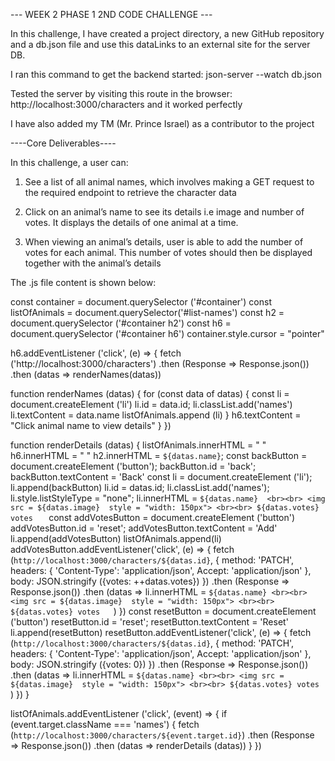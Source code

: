 --- WEEK 2 PHASE 1 2ND CODE CHALLENGE ---

In this challenge, I have created a project directory, a new GitHub repository and  a db.json file and use this dataLinks to an external site for the server DB.

I ran this command to get the backend started: json-server --watch db.json

Tested the server by visiting this route in the browser: http://localhost:3000/characters and it worked perfectly

I have also added my TM (Mr. Prince Israel) as a contributor to the project

----Core Deliverables----

In this challenge, a user can:

1. See a list of all animal names, which involves making a GET request to the required endpoint to retrieve the character data

2. Click on an animal’s name to see its details i.e image and number of votes. It displays the details of one animal at a time.

3. When viewing an animal’s details, user is able to add the number of votes for each animal. This number of votes should then be displayed together with the animal’s details

The .js file content is shown below:

const container = document.querySelector ('#container')
const listOfAnimals = document.querySelector('#list-names')
const h2 = document.querySelector ('#container h2')
const h6 = document.querySelector ('#container h6')
container.style.cursor = "pointer"

h6.addEventListener ('click', (e) => {
    fetch ('http://localhost:3000/characters')
    .then (Response => Response.json())
    .then (datas => renderNames(datas))


function renderNames (datas) {
    for (const data of datas) {
        const li = document.createElement ('li')
        li.id = data.id; li.classList.add('names')
        li.textContent = data.name
        listOfAnimals.append (li)
    }
    h6.textContent = "Click animal name to view details"
}
})


function renderDetails (datas) {
    listOfAnimals.innerHTML = " "
    h6.innerHTML = " "
    h2.innerHTML = `${datas.name}`; 
    const backButton = document.createElement ('button'); 
    backButton.id = 'back'; backButton.textContent = 'Back'
    const li = document.createElement ('li'); li.append(backButton)
    li.id = datas.id; li.classList.add('names'); li.style.listStyleType = "none"; 
    li.innerHTML = `${datas.name}  <br><br> <img src = ${datas.image} 
    style = "width: 150px"> <br><br> ${datas.votes} votes   `
    const addVotesButton = document.createElement ('button') 
    addVotesButton.id = 'reset'; addVotesButton.textContent = 'Add'
    li.append(addVotesButton)
    listOfAnimals.append(li)
    addVotesButton.addEventListener('click', (e) => {
        fetch (`http://localhost:3000/characters/${datas.id}`, {
            method: 'PATCH',
            headers: {
                'Content-Type': 'application/json',
                Accept: 'application/json'
            },
            body: JSON.stringify ({votes: ++datas.votes})
        })
        .then (Response => Response.json())
        .then (datas => li.innerHTML = `${datas.name} <br><br> <img src = ${datas.image} 
        style = "width: 150px"> <br><br> ${datas.votes} votes   `)
    })
    const resetButton = document.createElement ('button') 
    resetButton.id = 'reset'; resetButton.textContent = 'Reset'
    li.append(resetButton)
    resetButton.addEventListener('click', (e) => {
        fetch (`http://localhost:3000/characters/${datas.id}`, {
            method: 'PATCH',
            headers: {
                'Content-Type': 'application/json',
                Accept: 'application/json'
            },
            body: JSON.stringify ({votes: 0})
        })
        .then (Response => Response.json())
        .then (datas => li.innerHTML = `${datas.name} <br><br> <img src = ${datas.image} 
        style = "width: 150px"> <br><br> ${datas.votes} votes   `)
    })
}

listOfAnimals.addEventListener ('click', (event) => {
    if (event.target.className === 'names') {
        fetch (`http://localhost:3000/characters/${event.target.id}`)
        .then (Response => Response.json())
        .then (datas => renderDetails (datas))
    }
})